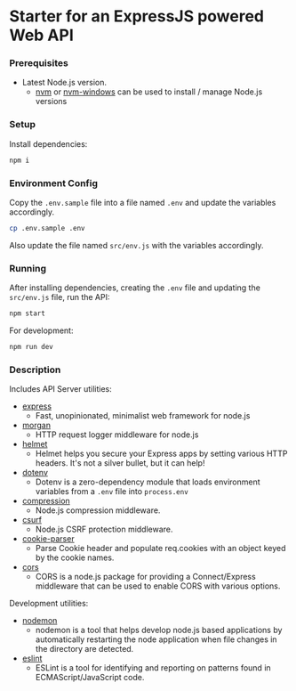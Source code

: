 # Starter for an ExpressJS powered Web API

### Prerequisites

- Latest Node.js version.
  - [nvm](https://github.com/nvm-sh/nvm) or [nvm-windows](https://github.com/coreybutler/nvm-windows) can be used to install / manage Node.js versions

### Setup

Install dependencies:

```sh
npm i
```

### Environment Config

Copy the `.env.sample` file into a file named `.env` and update the variables accordingly.

```sh
cp .env.sample .env
```

Also update the file named `src/env.js` with the variables accordingly.

### Running

After installing dependencies, creating the `.env` file and updating the `src/env.js` file, run the API:

```sh
npm start
```

For development:

```sh
npm run dev
```

### Description

Includes API Server utilities:

- [express](https://www.npmjs.com/package/express)
  - Fast, unopinionated, minimalist web framework for node.js
- [morgan](https://www.npmjs.com/package/morgan)
  - HTTP request logger middleware for node.js
- [helmet](https://www.npmjs.com/package/helmet)
  - Helmet helps you secure your Express apps by setting various HTTP headers. It's not a silver bullet, but it can help!
- [dotenv](https://www.npmjs.com/package/dotenv)
  - Dotenv is a zero-dependency module that loads environment variables from a `.env` file into `process.env`
- [compression](https://www.npmjs.com/package/compression)
  - Node.js compression middleware.
- [csurf](https://www.npmjs.com/package/csurf)
  - Node.js CSRF protection middleware.
- [cookie-parser](https://www.npmjs.com/package/cookie-parser)
  - Parse Cookie header and populate req.cookies with an object keyed by the cookie names.
- [cors](https://www.npmjs.com/package/cors)
  - CORS is a node.js package for providing a Connect/Express middleware that can be used to enable CORS with various options.

Development utilities:

- [nodemon](https://www.npmjs.com/package/nodemon)
  - nodemon is a tool that helps develop node.js based applications by automatically restarting the node application when file changes in the directory are detected.
- [eslint](https://www.npmjs.com/package/eslint)
  - ESLint is a tool for identifying and reporting on patterns found in ECMAScript/JavaScript code.
